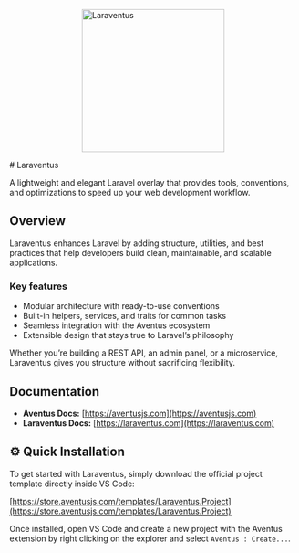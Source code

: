 <p style="display:flex;justify-content:center">
    <img src="https://aventusjs.com/img/laraventus.svg" alt="Laraventus" height="250" />
</p>
# Laraventus

A lightweight and elegant Laravel overlay that provides tools, conventions, and optimizations to speed up your web development workflow.

## Overview

Laraventus enhances Laravel by adding structure, utilities, and best practices that help developers build clean, maintainable, and scalable applications.

### Key features

- Modular architecture with ready-to-use conventions
- Built-in helpers, services, and traits for common tasks
- Seamless integration with the Aventus ecosystem
- Extensible design that stays true to Laravel’s philosophy

Whether you’re building a REST API, an admin panel, or a microservice, Laraventus gives you structure without sacrificing flexibility.


## Documentation

- **Aventus Docs:** [https://aventusjs.com](https://aventusjs.com)
- **Laraventus Docs:** [https://laraventus.com](https://laraventus.com)

## ⚙️ Quick Installation

To get started with Laraventus, simply download the official project template directly inside VS Code:

[https://store.aventusjs.com/templates/Laraventus.Project](https://store.aventusjs.com/templates/Laraventus.Project)

Once installed, open VS Code and create a new project with the Aventus extension by right clicking on the explorer and select `Aventus : Create...`.